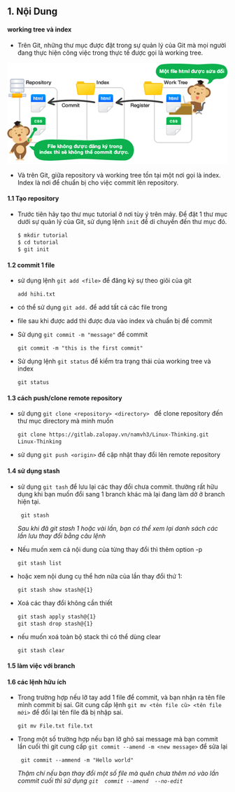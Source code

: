 ## 1. Nội Dung
#### working tree và index
- Trên Git, những thư mục được đặt trong sự quản lý của Git mà mọi người đang thực hiện công việc trong thực tế được gọi là working tree.

![GitHub Logo](./images/index.png)

- Và trên Git, giữa repository và working tree tồn tại một nơi gọi là index. Index là nơi để chuẩn bị cho việc commit lên repository.
#### 1.1 Tạo repository
- Trước tiên hãy tạo thư mục tutorial ở nơi tùy ý trên máy. Để đặt 1 thư mục dưới sự quản lý của Git, sử dụng lệnh `init` để di chuyển đến thư mục đó. 

    ````
    $ mkdir tutorial
    $ cd tutorial
    $ git init
    ````
#### 1.2 commit 1 file
- sử dụng lệnh `git add <file>` để đăng ký sự theo giõi của git
 
    ```
    add hihi.txt
    ```
- có thể sử dụng `git add.` để add tất cả các file trong 
- file sau khi được add thì được đưa vào index và chuẩn bị để commit 
- Sử dụng `git commit -m "message"` để commit

    ```shell
    git commit -m "this is the first commit"
    ```
- Sử dụng lệnh `git status` để kiểm tra trạng thái của working tree và index
    ```
    git status
    ```
#### 1.3 cách push/clone remote repository
- sử dụng `git clone <repository> <directory> `  để clone repository đến thư mục directory mà minh muốn
    ```
    git clone https://gitlab.zalopay.vn/namvh3/Linux-Thinking.git
    Linux-Thinking
    ```
- sử dụng `git push <origin>` để cập nhật thay đổi lên remote repository
 #### 1.4 sử dụng stash 
- sử dụng `git tash` để lưu lại các thay đổi chưa commit. thường rất hữu dụng khi bạn muốn đổi sang 1 branch khác mà lại đang làm dở ở branch hiện tại.
    ```
     git stash
    ``` 
    <i>Sau khi đã git stash 1 hoặc vài lần, bạn có thể xem lại danh sách các lần lưu thay đổi bằng câu lệnh</i>

* Nếu muốn xem cả nội dung của từng thay đổi thì thêm option -p
    ```
    git stash list
    ```
* hoặc xem nội dung cụ thể hơn nữa của lần thay đổi thứ 1:
    ```
    git stash show stash@{1}
    ```
* Xoá các thay đổi không cần thiết
    
    ```
    git stash apply stash@{1}
    git stash drop stash@{1}
    ```
* nếu muốn xoá toàn bộ stack thì có thể dùng clear
    ```
    git stash clear
    ```
#### 1.5 làm việc với branch

#### 1.6 các lệnh hữu ích
- Trong trường hợp nếu lỡ tay add 1 file để commit, và bạn nhận ra tên file mình commit bị sai. Git cung cấp lệnh `git mv <tên file cũ> <tên file mới>` để đổi lại tên file đã bị nhập sai. 
    ```
    git mv File.txt file.txt
    ```
- Trong một số trường hợp nếu bạn lỡ ghõ sai message mà bạn commit lần cuối thì git cung cấp `git commit --amend -m <new message>` để sửa lại
   ```
    git commit --ammend -m "Hello world"
    ```
    <i>Thậm chí nếu bạn thay đổi một số file mà quên chưa thêm nó vào lần commit cuối thì sử dụng `git  commit --amend  --no-edit`</i>